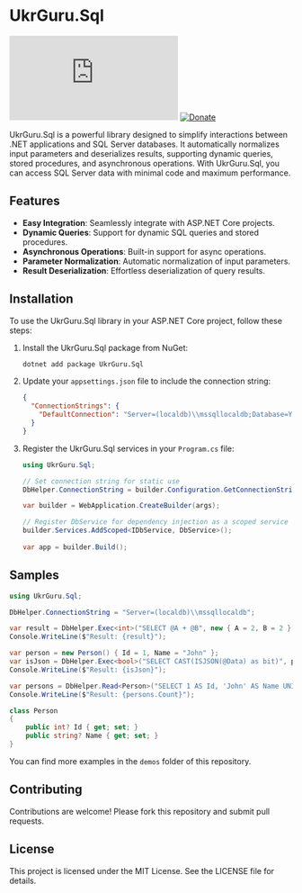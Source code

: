 # UkrGuru.Sql
[![Nuget](https://img.shields.io/nuget/v/UkrGuru.Sql)](https://www.nuget.org/packages/UkrGuru.Sql/)
[![Donate](https://img.shields.io/badge/Donate-PayPal-yellow.svg)](https://www.paypal.com/donate/?hosted_button_id=BPUF3H86X96YN)

UkrGuru.Sql is a powerful library designed to simplify interactions between .NET applications and SQL Server databases. It automatically normalizes input parameters and deserializes results, supporting dynamic queries, stored procedures, and asynchronous operations. With UkrGuru.Sql, you can access SQL Server data with minimal code and maximum performance.

## Features

- **Easy Integration**: Seamlessly integrate with ASP.NET Core projects.
- **Dynamic Queries**: Support for dynamic SQL queries and stored procedures.
- **Asynchronous Operations**: Built-in support for async operations.
- **Parameter Normalization**: Automatic normalization of input parameters.
- **Result Deserialization**: Effortless deserialization of query results.

## Installation

To use the UkrGuru.Sql library in your ASP.NET Core project, follow these steps:

1. Install the UkrGuru.Sql package from NuGet:
   ```sh
   dotnet add package UkrGuru.Sql
   ```

2. Update your `appsettings.json` file to include the connection string:
   ```json
   {
     "ConnectionStrings": {
       "DefaultConnection": "Server=(localdb)\\mssqllocaldb;Database=YourDbName;Trusted_Connection=True;"
     }
   }
   ```

3. Register the UkrGuru.Sql services in your `Program.cs` file:

   ```csharp
   using UkrGuru.Sql;
   
   // Set connection string for static use
   DbHelper.ConnectionString = builder.Configuration.GetConnectionString("DefaultConnection");

   var builder = WebApplication.CreateBuilder(args);

   // Register DbService for dependency injection as a scoped service
   builder.Services.AddScoped<IDbService, DbService>();
      
   var app = builder.Build();
   ```

## Samples

```csharp
using UkrGuru.Sql;

DbHelper.ConnectionString = "Server=(localdb)\\mssqllocaldb";

var result = DbHelper.Exec<int>("SELECT @A + @B", new { A = 2, B = 2 });
Console.WriteLine($"Result: {result}");

var person = new Person() { Id = 1, Name = "John" };
var isJson = DbHelper.Exec<bool>("SELECT CAST(ISJSON(@Data) as bit)", person.ToJson());
Console.WriteLine($"Result: {isJson}");

var persons = DbHelper.Read<Person>("SELECT 1 AS Id, 'John' AS Name UNION ALL SELECT 2, 'Mike'").ToList();
Console.WriteLine($"Result: {persons.Count}");

class Person
{
    public int? Id { get; set; }
    public string? Name { get; set; }
}
```

You can find more examples in the `demos` folder of this repository.

## Contributing

Contributions are welcome! Please fork this repository and submit pull requests.

## License

This project is licensed under the MIT License. See the LICENSE file for details.
